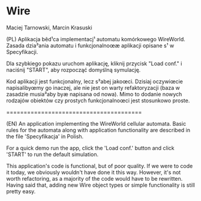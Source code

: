 # Wire
Maciej Tarnowski, Marcin Krasuski

(PL) Aplikacja bêd¹ca implementacj¹ automatu komórkowego WireWorld. Zasada dzia³ania automatu i funkcjonalnoœæ aplikacji opisane s¹ w Specyfikacji.

Dla szybkiego pokazu uruchom aplikację, kliknij przycisk "Load conf." i naciśnij "START", aby rozpocząć domyślną symulację.

Kod aplikacji jest funkcjonalny, lecz s³abej jakoœci. Dzisiaj oczywiœcie napisalibyœmy go inaczej, ale nie jest on warty refaktoryzacji (baza w zasadzie musia³aby byæ napisana od nowa). Mimo to dodanie nowych rodzajów obiektów czy prostych funkcjonalnoœci jest stosunkowo proste.

=======================================

(EN) An application implementing the WireWorld cellular automata. Basic rules for the automata along with application functionality are described in the file 'Specyfikacja' in Polish.

For a quick demo run the app, click the 'Load conf.' button and click 'START' to run the default simulation.

This application's code is functional, but of poor quality. If we were to code it today, we obviously wouldn't have done it this way. However, it's not worth refactoring, as a majority of the code would have to be rewritten. Having said that, adding new Wire object types or simple functionality is still pretty easy.

